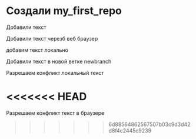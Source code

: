 ﻿# Создали my_first_repo

Добавили текст

Добавили текст черезб веб браузер

добавим текст локально

Добавили текст в новой ветке newbranch

Разрешаем конфликт локальный текст

<<<<<<< HEAD
=======
Разрешаем конфликт текст в браузере
>>>>>>> 6d88564862567507b03c9d3d42d8f4c2445c9239
